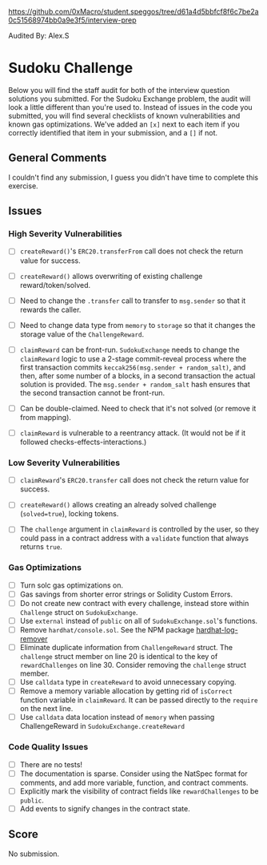 https://github.com/0xMacro/student.speggos/tree/d61a4d5bbfcf8f6c7be2a0c51568974bb0a9e3f5/interview-prep

Audited By: Alex.S

# Sudoku Challenge

Below you will find the staff audit for both of the interview question solutions you submitted. For the Sudoku Exchange problem, the audit will look a little different than you're used to. Instead of issues in the code you submitted, you will find several checklists of known vulnerabilities and known gas optimizations. We've added an `[x]` next to each item if you correctly identified that item in your submission, and a `[]` if not.

## General Comments

I couldn't find any submission, I guess you didn't have time to complete this exercise.

## Issues

### High Severity Vulnerabilities

- [ ] `createReward()`'s `ERC20.transferFrom` call does not check the return value for success.

- [ ] `createReward()` allows overwriting of existing challenge reward/token/solved.

- [ ] Need to change the `.transfer` call to transfer to `msg.sender` so that it rewards the caller.

- [ ] Need to change data type from `memory` to `storage` so that it changes the storage value of the `ChallengeReward`.

- [ ] `claimReward` can be front-run. `SudokuExchange` needs to change the `claimReward` logic to use a 2-stage commit-reveal process where the first transaction commits `keccak256(msg.sender + random_salt)`, and then, after some number of a blocks, in a second transaction the actual solution is provided. The `msg.sender + random_salt` hash ensures that the second transaction cannot be front-run.

- [ ] Can be double-claimed. Need to check that it's not solved (or remove it from mapping).

- [ ] `claimReward` is vulnerable to a reentrancy attack. (It would not be if it followed checks-effects-interactions.)

### Low Severity Vulnerabilities

- [ ] `claimReward`'s `ERC20.transfer` call does not check the return value for success.

- [ ] `createReward()` allows creating an already solved challenge (`solved=true`), locking tokens.

- [ ] The `challenge` argument in `claimReward` is controlled by the user, so they could pass in a contract address with a `validate` function that always returns `true`.

### Gas Optimizations

- [ ] Turn solc gas optimizations on.
- [ ] Gas savings from shorter error strings or Solidity Custom Errors.
- [ ] Do not create new contract with every challenge, instead store within `Challenge` struct on `SudokuExchange`.
- [ ] Use `external` instead of `public` on all of `SudokuExchange.sol`'s functions.
- [ ] Remove `hardhat/console.sol`. See the NPM package [hardhat-log-remover](https://www.npmjs.com/package/hardhat-log-remover)
- [ ] Eliminate duplicate information from `ChallengeReward` struct. The `challenge` struct member on line 20 is identical to the key of `rewardChallenges` on line 30. Consider removing the `challenge` struct member.
- [ ] Use `calldata` type in `createReward` to avoid unnecessary copying.
- [ ] Remove a memory variable allocation by getting rid of `isCorrect` function variable in `claimReward`. It can be passed directly to the `require` on the next line.
- [ ] Use `calldata` data location instead of `memory` when passing ChallengeReward in `SudokuExchange.createReward`

### Code Quality Issues

- [ ] There are no tests!
- [ ] The documentation is sparse. Consider using the NatSpec format for comments, and add more variable, function, and contract comments.
- [ ] Explicitly mark the visibility of contract fields like `rewardChallenges` to be `public`.
- [ ] Add events to signify changes in the contract state.

## Score

No submission.


